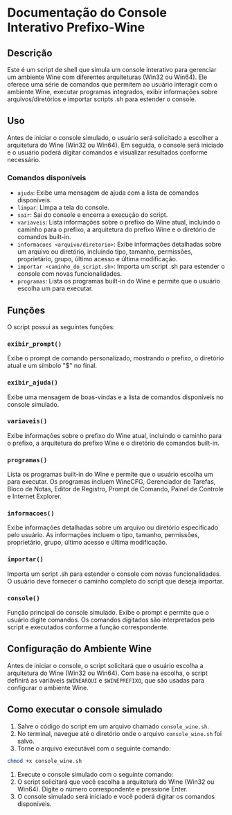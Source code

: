 # Documentação do Console Interativo Prefixo-Wine

## Descrição

Este é um script de shell que simula um console interativo para gerenciar um ambiente Wine com diferentes arquiteturas (Win32 ou Win64). Ele oferece uma série de comandos que permitem ao usuário interagir com o ambiente Wine, executar programas integrados, exibir informações sobre arquivos/diretórios e importar scripts .sh para estender o console.

## Uso

Antes de iniciar o console simulado, o usuário será solicitado a escolher a arquitetura do Wine (Win32 ou Win64). Em seguida, o console será iniciado e o usuário poderá digitar comandos e visualizar resultados conforme necessário.

### Comandos disponíveis

- `ajuda`: Exibe uma mensagem de ajuda com a lista de comandos disponíveis.
- `limpar`: Limpa a tela do console.
- `sair`: Sai do console e encerra a execução do script.
- `variaveis`: Lista informações sobre o prefixo do Wine atual, incluindo o caminho para o prefixo, a arquitetura do prefixo Wine e o diretório de comandos built-in.
- `informacoes <arquivo/diretorio>`: Exibe informações detalhadas sobre um arquivo ou diretório, incluindo tipo, tamanho, permissões, proprietário, grupo, último acesso e última modificação.
- `importar <caminho_do_script.sh>`: Importa um script .sh para estender o console com novas funcionalidades.
- `programas`: Lista os programas built-in do Wine e permite que o usuário escolha um para executar.

## Funções

O script possui as seguintes funções:

### `exibir_prompt()`

Exibe o prompt de comando personalizado, mostrando o prefixo, o diretório atual e um símbolo "$" no final.

### `exibir_ajuda()`

Exibe uma mensagem de boas-vindas e a lista de comandos disponíveis no console simulado.

### `variaveis()`

Exibe informações sobre o prefixo do Wine atual, incluindo o caminho para o prefixo, a arquitetura do prefixo Wine e o diretório de comandos built-in.

### `programas()`

Lista os programas built-in do Wine e permite que o usuário escolha um para executar. Os programas incluem WineCFG, Gerenciador de Tarefas, Bloco de Notas, Editor de Registro, Prompt de Comando, Painel de Controle e Internet Explorer.

### `informacoes()`

Exibe informações detalhadas sobre um arquivo ou diretório especificado pelo usuário. As informações incluem o tipo, tamanho, permissões, proprietário, grupo, último acesso e última modificação.

### `importar()`

Importa um script .sh para estender o console com novas funcionalidades. O usuário deve fornecer o caminho completo do script que deseja importar.

### `console()`

Função principal do console simulado. Exibe o prompt e permite que o usuário digite comandos. Os comandos digitados são interpretados pelo script e executados conforme a função correspondente.

## Configuração do Ambiente Wine

Antes de iniciar o console, o script solicitará que o usuário escolha a arquitetura do Wine (Win32 ou Win64). Com base na escolha, o script definirá as variáveis `$WINEARQUI` e `$WINEPREFIXO`, que são usadas para configurar o ambiente Wine.

## Como executar o console simulado

1. Salve o código do script em um arquivo chamado `console_wine.sh`.
2. No terminal, navegue até o diretório onde o arquivo `console_wine.sh` foi salvo.
3. Torne o arquivo executável com o seguinte comando:

```bash
chmod +x console_wine.sh
```

1. Execute o console simulado com o seguinte comando:
2. O script solicitará que você escolha a arquitetura do Wine (Win32 ou Win64). Digite o número correspondente e pressione Enter.
3. O console simulado será iniciado e você poderá digitar os comandos disponíveis.
